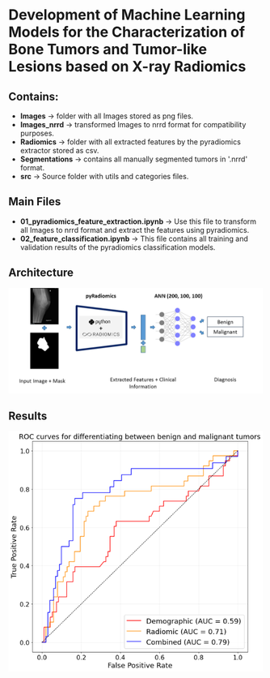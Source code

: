 # Development of Machine Learning Models for the Characterization of Bone Tumors and Tumor-like Lesions based on X-ray Radiomics 

## Contains:
* **Images** -> folder with all Images stored as png files.
* **Images_nrrd** -> transformed Images to nrrd format for compatibility purposes.
* **Radiomics** -> folder with all extracted features by the pyradiomics extractor stored as csv.
* **Segmentations** -> contains all manually segmented tumors in '.nrrd' format.
* **src** -> Source folder with utils and categories files.

## Main Files
* **01_pyradiomics_feature_extraction.ipynb** -> Use this file to transform all Images to nrrd format and extract the features using pyradiomics.
* **02_feature_classification.ipynb** -> This file contains all training and validation results of the pyradiomics classification models.

## Architecture
![image](./results/architecture.png)

## Results
![image](./results/roc_curves.png)